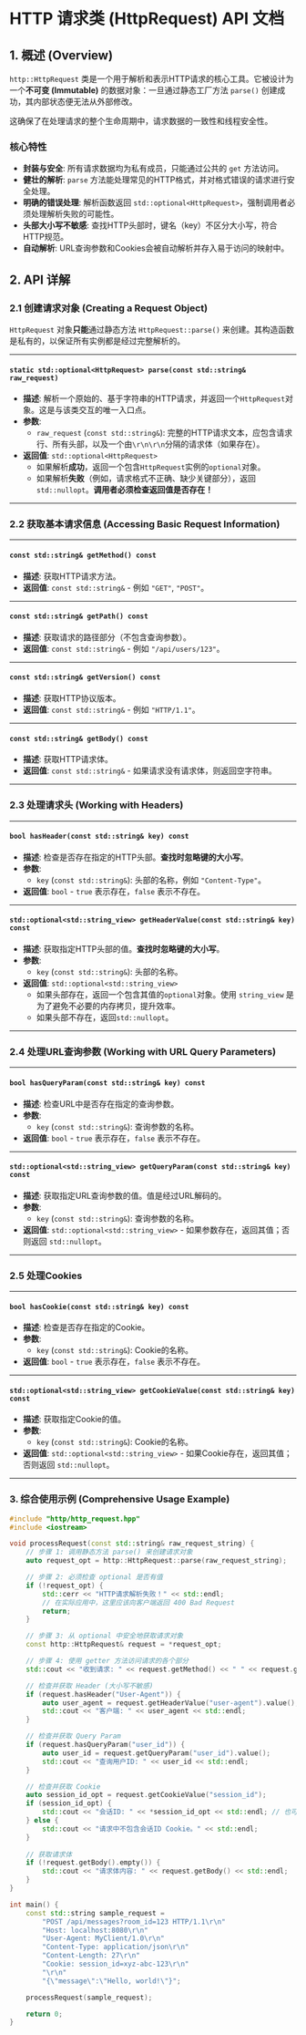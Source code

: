 # HTTP 请求类 (HttpRequest) API 文档

## 1\. 概述 (Overview)

`http::HttpRequest` 类是一个用于解析和表示HTTP请求的核心工具。它被设计为一个**不可变 (Immutable)** 的数据对象：一旦通过静态工厂方法 `parse()` 创建成功，其内部状态便无法从外部修改。

这确保了在处理请求的整个生命周期中，请求数据的一致性和线程安全性。

### 核心特性

  * **封装与安全**: 所有请求数据均为私有成员，只能通过公共的 `get` 方法访问。
  * **健壮的解析**: `parse` 方法能处理常见的HTTP格式，并对格式错误的请求进行安全处理。
  * **明确的错误处理**: 解析函数返回 `std::optional<HttpRequest>`，强制调用者必须处理解析失败的可能性。
  * **头部大小写不敏感**: 查找HTTP头部时，键名（key）不区分大小写，符合HTTP规范。
  * **自动解析**: URL查询参数和Cookies会被自动解析并存入易于访问的映射中。

## 2\. API 详解

### 2.1 创建请求对象 (Creating a Request Object)

`HttpRequest` 对象**只能**通过静态方法 `HttpRequest::parse()` 来创建。其构造函数是私有的，以保证所有实例都是经过完整解析的。

-----

#### `static std::optional<HttpRequest> parse(const std::string& raw_request)`

  * **描述**:
    解析一个原始的、基于字符串的HTTP请求，并返回一个`HttpRequest`对象。这是与该类交互的唯一入口点。
  * **参数**:
      * `raw_request` (`const std::string&`): 完整的HTTP请求文本，应包含请求行、所有头部，以及一个由`\r\n\r\n`分隔的请求体（如果存在）。
  * **返回值**: `std::optional<HttpRequest>`
      * 如果解析**成功**，返回一个包含`HttpRequest`实例的`optional`对象。
      * 如果解析**失败**（例如，请求格式不正确、缺少关键部分），返回`std::nullopt`。**调用者必须检查返回值是否存在！**

-----

### 2.2 获取基本请求信息 (Accessing Basic Request Information)

-----

#### `const std::string& getMethod() const`

  * **描述**: 获取HTTP请求方法。
  * **返回值**: `const std::string&` - 例如 `"GET"`, `"POST"`。

-----

#### `const std::string& getPath() const`

  * **描述**: 获取请求的路径部分（不包含查询参数）。
  * **返回值**: `const std::string&` - 例如 `"/api/users/123"`。

-----

#### `const std::string& getVersion() const`

  * **描述**: 获取HTTP协议版本。
  * **返回值**: `const std::string&` - 例如 `"HTTP/1.1"`。

-----

#### `const std::string& getBody() const`

  * **描述**: 获取HTTP请求体。
  * **返回值**: `const std::string&` - 如果请求没有请求体，则返回空字符串。

-----

### 2.3 处理请求头 (Working with Headers)

-----

#### `bool hasHeader(const std::string& key) const`

  * **描述**: 检查是否存在指定的HTTP头部。**查找时忽略键的大小写**。
  * **参数**:
      * `key` (`const std::string&`): 头部的名称，例如 `"Content-Type"`。
  * **返回值**: `bool` - `true` 表示存在，`false` 表示不存在。

-----

#### `std::optional<std::string_view> getHeaderValue(const std::string& key) const`

  * **描述**: 获取指定HTTP头部的值。**查找时忽略键的大小写**。
  * **参数**:
      * `key` (`const std::string&`): 头部的名称。
  * **返回值**: `std::optional<std::string_view>`
      * 如果头部存在，返回一个包含其值的`optional`对象。使用 `string_view` 是为了避免不必要的内存拷贝，提升效率。
      * 如果头部不存在，返回`std::nullopt`。

-----

### 2.4 处理URL查询参数 (Working with URL Query Parameters)

-----

#### `bool hasQueryParam(const std::string& key) const`

  * **描述**: 检查URL中是否存在指定的查询参数。
  * **参数**:
      * `key` (`const std::string&`): 查询参数的名称。
  * **返回值**: `bool` - `true` 表示存在，`false` 表示不存在。

-----

#### `std::optional<std::string_view> getQueryParam(const std::string& key) const`

  * **描述**: 获取指定URL查询参数的值。值是经过URL解码的。
  * **参数**:
      * `key` (`const std::string&`): 查询参数的名称。
  * **返回值**: `std::optional<std::string_view>` - 如果参数存在，返回其值；否则返回 `std::nullopt`。

-----

### 2.5 处理Cookies

-----

#### `bool hasCookie(const std::string& key) const`

  * **描述**: 检查是否存在指定的Cookie。
  * **参数**:
      * `key` (`const std::string&`): Cookie的名称。
  * **返回值**: `bool` - `true` 表示存在，`false` 表示不存在。

-----

#### `std::optional<std::string_view> getCookieValue(const std::string& key) const`

  * **描述**: 获取指定Cookie的值。
  * **参数**:
      * `key` (`const std::string&`): Cookie的名称。
  * **返回值**: `std::optional<std::string_view>` - 如果Cookie存在，返回其值；否则返回 `std::nullopt`。

-----

### 3\. 综合使用示例 (Comprehensive Usage Example)

```cpp
#include "http/http_request.hpp"
#include <iostream>

void processRequest(const std::string& raw_request_string) {
    // 步骤 1: 调用静态方法 parse() 来创建请求对象
    auto request_opt = http::HttpRequest::parse(raw_request_string);

    // 步骤 2: 必须检查 optional 是否有值
    if (!request_opt) {
        std::cerr << "HTTP请求解析失败！" << std::endl;
        // 在实际应用中，这里应该向客户端返回 400 Bad Request
        return;
    }

    // 步骤 3: 从 optional 中安全地获取请求对象
    const http::HttpRequest& request = *request_opt;

    // 步骤 4: 使用 getter 方法访问请求的各个部分
    std::cout << "收到请求: " << request.getMethod() << " " << request.getPath() << std::endl;

    // 检查并获取 Header (大小写不敏感)
    if (request.hasHeader("User-Agent")) {
        auto user_agent = request.getHeaderValue("user-agent").value(); // .value()在确定有值时使用
        std::cout << "客户端: " << user_agent << std::endl;
    }

    // 检查并获取 Query Param
    if (request.hasQueryParam("user_id")) {
        auto user_id = request.getQueryParam("user_id").value();
        std::cout << "查询用户ID: " << user_id << std::endl;
    }

    // 检查并获取 Cookie
    auto session_id_opt = request.getCookieValue("session_id");
    if (session_id_opt) {
        std::cout << "会话ID: " << *session_id_opt << std::endl; // 也可以用 * 来获取值
    } else {
        std::cout << "请求中不包含会话ID Cookie。" << std::endl;
    }
    
    // 获取请求体
    if (!request.getBody().empty()) {
        std::cout << "请求体内容: " << request.getBody() << std::endl;
    }
}

int main() {
    const std::string sample_request =
        "POST /api/messages?room_id=123 HTTP/1.1\r\n"
        "Host: localhost:8080\r\n"
        "User-Agent: MyClient/1.0\r\n"
        "Content-Type: application/json\r\n"
        "Content-Length: 27\r\n"
        "Cookie: session_id=xyz-abc-123\r\n"
        "\r\n"
        "{\"message\":\"Hello, world!\"}";

    processRequest(sample_request);

    return 0;
}
```